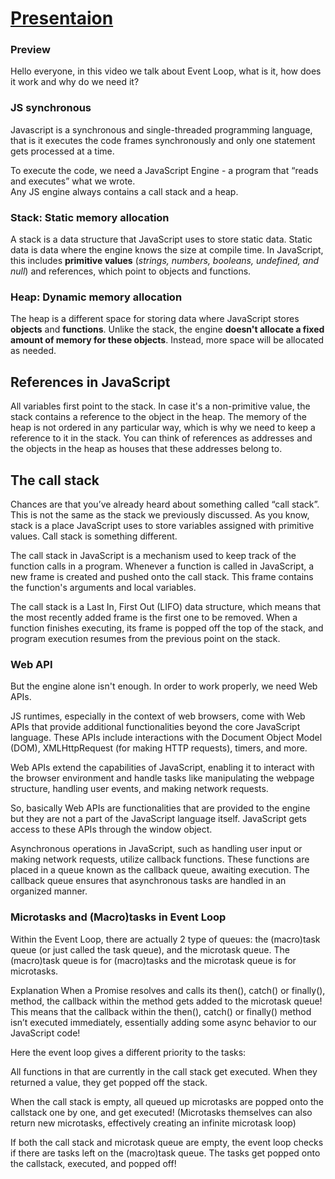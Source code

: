 # [Presentaion](https://oleg-melnikow.github.io/demo-presentation/)

### Preview

Hello everyone, in this video we talk about Event Loop, what is it, how does it work and why do we need it?

### JS synchronous

Javascript is a synchronous and single-threaded programming language, that is it executes the code frames synchronously and only one statement gets processed at a time.

To execute the code, we need a JavaScript Engine - a program that “reads and executes” what we wrote. <br>
Any JS engine always contains a call stack and a heap.

### Stack: Static memory allocation

A stack is a data structure that JavaScript uses to store static data. Static data is data where the engine knows the size at compile time. In JavaScript, this includes **primitive values** (_strings, numbers, booleans, undefined, and null_) and references, which point to objects and functions.

### Heap: Dynamic memory allocation

The heap is a different space for storing data where JavaScript stores **objects** and **functions**.
Unlike the stack, the engine **doesn't allocate a fixed amount of memory for these objects**. Instead, more space will be allocated as needed.

## References in JavaScript

All variables first point to the stack. In case it's a non-primitive value, the stack contains a reference to the object in the heap.
The memory of the heap is not ordered in any particular way, which is why we need to keep a reference to it in the stack. 
You can think of references as addresses and the objects in the heap as houses that these addresses belong to.

## The call stack

Chances are that you’ve already heard about something called “call stack”. This is not the same as the stack we previously discussed. As you know, stack is a place JavaScript uses to store variables assigned with primitive values. Call stack is something different.

The call stack in JavaScript is a mechanism used to keep track of the function calls in a program. Whenever a function is called in JavaScript, a new frame is created and pushed onto the call stack. This frame contains the function's arguments and local variables.

The call stack is a Last In, First Out (LIFO) data structure, which means that the most recently added frame is the first one to be removed. When a function finishes executing, its frame is popped off the top of the stack, and program execution resumes from the previous point on the stack.

### Web API

But the engine alone isn't enough. In order to work properly, we need Web APIs.

JS runtimes, especially in the context of web browsers, come with Web APIs that provide additional functionalities beyond the core JavaScript language. These APIs include interactions with the Document Object Model (DOM), XMLHttpRequest (for making HTTP requests), timers, and more.

Web APIs extend the capabilities of JavaScript, enabling it to interact with the browser environment and handle tasks like manipulating the webpage structure, handling user events, and making network requests.

So, basically Web APIs are functionalities that are provided to the engine but they are not a part of the JavaScript language itself. JavaScript gets access to these APIs through the window object.

Asynchronous operations in JavaScript, such as handling user input or making network requests, utilize callback functions. These functions are placed in a queue known as the callback queue, awaiting execution. The callback queue ensures that asynchronous tasks are handled in an organized manner.

### Microtasks and (Macro)tasks in Event Loop

Within the Event Loop, there are actually 2 type of queues: the (macro)task queue (or just called the task queue), and the microtask queue. The (macro)task queue is for (macro)tasks and the microtask queue is for microtasks.

Explanation
When a Promise resolves and calls its then(), catch() or finally(), method, the callback within the method gets added to the microtask queue! This means that the callback within the then(), catch() or finally() method isn’t executed immediately, essentially adding some async behavior to our JavaScript code!

Here the event loop gives a different priority to the tasks:

All functions in that are currently in the call stack get executed. When they returned a value, they get popped off the stack.

When the call stack is empty, all queued up microtasks are popped onto the callstack one by one, and get executed! (Microtasks themselves can also return new microtasks, effectively creating an infinite microtask loop)

If both the call stack and microtask queue are empty, the event loop checks if there are tasks left on the (macro)task queue. The tasks get popped onto the callstack, executed, and popped off!
